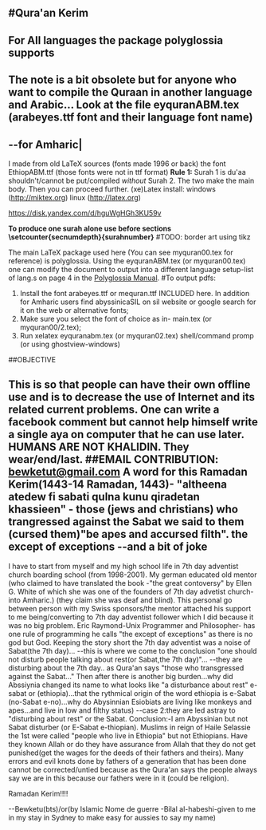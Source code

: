 
#Qura'an Kerim
-----------------------------------------
For All languages the package polyglossia supports
-----------------------------------------
The note is a bit obsolete but for anyone who want to compile the Quraan in another language and Arabic...
Look at the file eyquranABM.tex (arabeyes.ttf font and their language font name)
--------------
--for Amharic|
--------------
 I made from old LaTeX sources (fonts made 1996 or back)
 the font EthiopABM.ttf (those fonts were not in ttf format)
**Rule 1:**
Surah 1 is du'aa shouldn't/cannot be put/compiled *without* Surah 2. The two make the main body.
Then you can proceed further.
(xe)Latex install: windows (http://miktex.org) linux (http://latex.org)
 
https://disk.yandex.com/d/hguWgHGh3KU59v

**To produce one surah alone use before sections \setcounter{secnumdepth}{surahnumber}**
#TODO: border art using tikz<br/>

The main LaTeX package used here (You can see myquran00.tex for reference) is polyglossia.
Using the eyquranABM.tex (or myquran00.tex) one can modify the document to output into a different language setup-list of lang.s on page 4 in the [Polyglossia Manual](http://planethio.com/polyglossia.pdf).
#To output pdfs:  
1. Install the font arabeyes.ttf or mequran.ttf  INCLUDED here. In addition for Amharic users find abyssinicaSIL on sil website or google search for it on the web or alternative fonts; <br/> 
2. Make sure you select the font of choice as in- main.tex (or myquran00/2.tex);<br/>
3. Run <it>xelatex eyquranabm.tex </it> (or myquran02.tex) shell/command promp (or using ghostview-windows) 

##OBJECTIVE

This is so that people can have their own offline use and is to decrease the use of Internet and its related current problems. One can write a facebook comment but cannot help himself write a single aya on computer that he can use later. HUMANS ARE NOT KHALIDIN. They wear/end/last. 
##EMAIL CONTRIBUTION:
bewketut@gmail.com
A word for this Ramadan Kerim(1443-14 Ramadan, 1443)- "altheena atedew fi sabati qulna kunu qiradetan khassieen" -
 those (jews and christians) who trangressed against the Sabat we said to them (cursed them)"be apes and accursed filth".
the except of exceptions --and a bit of joke
----------------------------------
I have to start from myself and my high school life in 7th day adventist church boarding school (from 1998-2001). My german educated old mentor (who claimed to have translated the book -"the great contoversy" by Ellen G. White of which she was one of the founders of 7th day advetist church-into Amharic.) (they claim she was deaf and blind). This personal go between person with my Swiss sponsors/the mentor attached his support to me being/converting to 7th day adventist follower which I did because it was no big problem. 
Eric Raymond-Unix Programmer and Philosopher- has one rule of programming he calls "the except of exceptions" as there is no god but God. Keeping the story short the 7th day adventist was a noise of Sabat(the 7th day)...
--this is where we come to the conclusion "one should not disturb people talking about rest(or Sabat,the 7th day)"...
--they are disturbing about the 7th day..
as Qura'an says "those who transgressed against the Sabat..."
Then after there is another big burden...why did Abssiynia changed its name to what looks like "a disturbance about rest" e-sabat or (ethiopia)...that the rythmical origin of the word ethiopia is e-Sabat (no-Sabat e-no)...why do Abysinnian Esiobiats are living like monkeys and apes...and live in low and filthy status)
--case 2:they are led astray to "disturbing about rest" or the Sabat.
Conclusion:-I am Abyssinian but not Sabat disturber (or E-Sabat e-thiopian). Muslims in reign of Haile Selassie the 1st were called "people who live in Ethiopia" but not Ethiopians.
Have they known Allah or do they have assurance from Allah that they do not get punished(get the wages for the deeds of their fathers and theirs). Many errors and evil knots done by fathers of a generation that has been done cannot be corrected/untied because as the Qura'an says the people always say we are in this because our fathers were in it (could be religion).

Ramadan Kerim!!!!

--Bewketu(bts)/or(by Islamic Nome de guerre -Bilal al-habeshi-given to me in my stay in Sydney to make easy for aussies to say my name)
 
